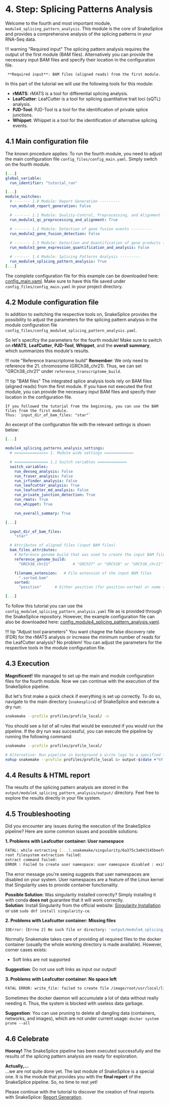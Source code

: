 # 4. Step: Splicing Patterns Analysis
Welcome to the fourth and most important module, `module4_splicing_pattern_analysis`.
This module is the core of SnakeSplice and provides a comprehensive analysis of the splicing patterns in your RNA-Seq data.


!!! warning "Required input"
    The splicing pattern analysis requires the output of the first module (BAM files).
    Alternatively you can provide the necessary input BAM files and specify their location in the configuration file.

     **Required input**: BAM files (aligned reads) from the first module.

In this part of the tutorial we will use the following tools for this module:

- **rMATS**: rMATS is a tool for differential splicing analysis.
- **LeafCutter**: LeafCutter is a tool for splicing quantitative trait loci (sQTL) analysis.
- **PJD-Tool**: PJD-Tool is a tool for the identification of private splice junctions.
- **Whippet**: Whippet is a tool for the identification of alternative splicing events.


## 4.1 Main configuration file
The known procedure applies:
To run the fourth module, you need to adjust the main configuration file `config_files/config_main.yaml`.
Simply switch on the fourth module.

``` yaml title="config_main.yaml" hl_lines="20"
[...]
global_variable:
  run_identifier: "tutorial_run"

[...]
module_switches:
  # ------- 1.0 Module: Report Generation ---------
  run_module0_report_generation: False

  # ------- 1.1 Module: Quality-Control, Preprocessing, and Alignment --------
  run_module1_qc_preprocessing_and_alignment: True

  # ------- 1.2 Module: Detection of gene fusion events ---------
  run_module2_gene_fusion_detection: False
  
  # ------- 1.3 Module: Detection and Quantification of gene products (transcripts) and analysis ---------
  run_module3_gene_expression_quantification_and_analysis: False

  # ------- 1.4 Module: Splicing Patterns Analysis ---------
  run_module4_splicing_pattern_analysis: True
[...]
```

The complete configuration file for this example can be downloaded here: [config_main.yaml](example_data/mod4/config_main.yaml).
Make sure to have this file saved under `config_files/config_main.yaml` in your project directory.


## 4.2 Module configuration file
In addition to switching the respective tools on, SnakeSplice provides the possibility to adjust the parameters for the splicing pattern analysis in the module configuration file `config_files/config_module4_splicing_pattern_analysis.yaml`.

So let's specifcy the parameters for the fourth module!
Make sure to switch on __rMATS__, __LeafCutter__, __PJD-Tool__, __Whippet__, and the __overall summary__, which summarizes this module's results.


!!! note "Reference transcriptome build"
    **Remember**: We only need to reference the 21. chromosome (GRCh38_chr21).
    Thus, we can set "GRCh38_chr21" under `reference_transcriptome_build`.

!!! tip "BAM files"
    The integrated splice analysis tools rely on BAM files (aligned reads) from the first module.
    If you have not executed the first module, you can provide the necessary input BAM files and specify their location in the configuration file.

    If you followed the tutorial from the beginning, you can use the BAM files from the first module.
    Thus: `input_dir_of_bam_files: "star"`


An excerpt of the configuration file with the relevant settings is shown below:

```yaml title="config_module4_splicing_pattern_analysis.yaml" hl_lines="11 13 14 15 17 22 28"
[...]

module4_splicing_patterns_analysis_settings:
  # =============== 1. Module wide settings =============

  # =============== 1.1 Switch variables =============
  switch_variables:
    run_dexseq_analysis: False
    run_fraser_analysis: False
    run_irfinder_analysis: False
    run_leafcutter_analysis: True
    run_leafcutter_md_analysis: False
    run_private_junction_detection: True
    run_rmats: True
    run_whippet: True

    run_overall_summary: True

[...]

  input_dir_of_bam_files:
    "star"

  # Attributes of aligned files (input BAM files)
  bam_files_attributes:
    # Reference genome build that was used to create the input BAM files
    reference_genome_build:
      "GRCh38_chr21"          # "GRCh37" or "GRCh38" or "GRCh38_chr21" (for testing purposes)

    filename_extension:   # File extension of the input BAM files
      ".sorted.bam"
    sorted:
      "position"      # Either position (for position-sorted) or name (for name-sorted)

[...]
```
To follow this tutorial you can use the `config_module4_splicing_pattern_analysis.yaml` file as is provided through the SnakeSplice repository. However, the example configuration file can also be downloaded here: [config_module4_splicing_pattern_analysis.yaml](example_data/mod4/config_module4_splicing_pattern_analysis.yaml).


!!! tip "Adjust tool parameters"
    You want chagne the false discovery rate (FDR) for the rMATS analysis or increase the minimum number of reads for the LeafCutter analysis?
    No problem! You can adjust the parameters for the respective tools in the module configuration file.



## 4.3 Execution
**Magnificent!**
We managed to set up the main and module configuration files for the fourth module.
Now we can continue with the execution of the SnakeSplice pipeline.

But let's first make a quick check if everything is set up correctly.
To do so, navigate to the main directory (`snakesplice`) of SnakeSplice and execute a dry run:

``` bash title="Dry run"
snakemake --profile profiles/profile_local/ -n
```

You should see a list of all rules that would be executed if you would run the pipeline.
If the dry run was successful, you can execute the pipeline by running the following command:

``` bash title="Execution"
snakemake --profile profiles/profile_local/

# Alternative: Run pipeline in background & write logs to a specified file
nohup snakemake --profile profiles/profile_local &> output-$(date +"%Y-%m-%dT%H-%M-%S").txt &
```

## 4.4 Results & HTML report
The results of the splicing pattern analysis are stored in the `output/module4_splicing_pattern_analysis/output/` directory.
Feel free to explore the results directly in your file system.


## 4.5 Troubleshooting
Did you encounter any issues during the execution of the SnakeSplice pipeline?
Here are some common issues and possible solutions:

**1. Problems with Leafcutter container: User namespace** 
``` bash title="Error message"
FATAL: while extracting [...].snakemake/singularity/6a375c3a043145beefdd13e360f324de.simg:  
root filesystem extraction failed:  
extract command failed:  
ERROR : Failed to create user namespace: user namespace disabled : exit status 1
```

The error message you're seeing suggests that user namespaces are disabled on your system. 
User namespaces are a feature of the Linux kernel that Singularity uses to provide container functionality.

**Possible Solution**: 
Was singularity installed correctly? 
Simply installing it with conda **does not** guarantee that it will work correctly.  
**Solution**: Install Singularity from the official website: [Singularity Installation](https://sylabs.io/singularity/) or use `sudo dnf install singularity-ce`.


**2. Problems with Leafcutter container: Missing files** 
``` bash title="Error message"
IOError: [Errno 2] No such file or directory: 'output/module4_splicing_patterns_analysis/output/leafcutter/leafcutter_output/Bud13_Variant/juncfiles.txt' 
```

Normally Snakemake takes care of providing all required files to the docker container (usually the whole working directory is made available).
However, corner cases exists: 
- Soft links are not supported

**Suggestion**: 
Do not use soft links as input our output!


**3. Problems with Leafcutter container: No space left** 
``` bash title="Error message"
FATAL ERROR: write_file: failed to create file /image/root/usr/local/lib/R/site-library/BH/include/boost/thread/once.hpp, because No space left on device: exit status 1' 
```

Sometimes the docker daemon will accumulate a lot of data without really needing it.
Thus, the system is blocked with useless data garbage.

**Suggestion**: 
You can use pruning to delete all dangling data (containers, networks, and images), which are not under current usage:
 `docker system prune --all`

## 4.6 Celebrate
__**Hooray!**__
The SnakeSplice pipeline has been executed successfully and the results of the splicing pattern analysis are ready for exploration.

**Actually,...**  
...we are not quite done yet.
The last module of SnakeSplice is a special one.
It is the module that provides you with the __final report__ of the SnakeSplice pipeline.
So, no time to rest yet!

Please continue with the tutorial to discover the creation of final reports with SnakeSplice:
[Report Generation](tutorial_report_generation.md).
